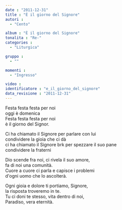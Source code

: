 ```yaml
---
date : "2011-12-31"
title : "È il giorno del Signore"
autori : 
  - "Cento"

album : "È il giorno del Signore"
tonalita : "Re-"
categories : 
  - "Liturgica"

gruppo : 
  - ""

momenti : 
  - "Ingresso"

video : 
identificatore : "e_il_giorno_del_signore"
data_revisione : "2011-12-31"
---
```

  
  
  
Festa festa festa per noi  
oggi è domenica      
Festa festa festa per noi  
è il giorno del Signor.        
  
  
  
 Ci ha chiamato il Signore per parlare con lui  
condividere la gioia che ci dà    
ci ha chiamato il Signore brk per spezzare il suo pane  
condividere la fraterni    
  
  
  
  
Dio scende fra noi, ci rivela il suo amore,  
fa di noi una comunità.  
Cuore a cuore ci parla e capisce i problemi  
d'ogni uomo che lo ascolterà.  
  
  
  
  
Ogni gioia e dolore ti portiamo, Signore,  
la risposta troveremo in te.  
Tu ci doni te stesso, vita dentro di noi,  
Paradiso, vera eternità.  
  
  
  
  
  
